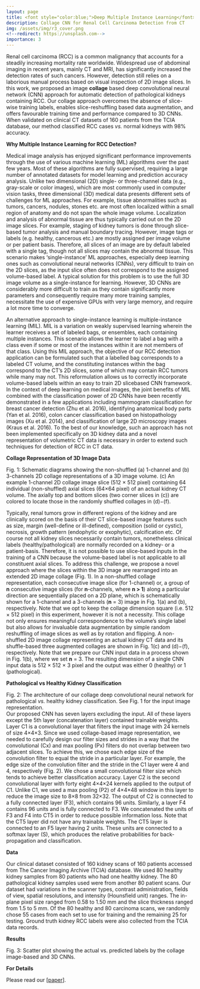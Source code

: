 ```yaml
---
layout: page
title: <font style="color:blue;">Deep Multiple Instance Learning</font> for Cancer Detection
description: Collage CNN for Renal Cell Carcinoma Detection from CT
img: /assets/img/r3_cover.png
<!--redirect: https://unsplash.com-->
importance: 3
---
```


Renal cell carcinoma (RCC) is a common malignancy that accounts for a steadily increasing mortality rate worldwide. Widespread use of abdominal imaging in recent years, mainly CT and MRI, has significantly increased the detection rates of such cancers. However, detection still relies on a laborious manual process based on visual inspection of 2D image slices. In this work, we proposed an image <b>collage</b> based deep convolutional neural network (CNN) approach for automatic detection of pathological kidneys containing RCC. Our collage approach overcomes the absence of slice-wise training labels, enables slice-reshuffling based data augmentation, and offers favourable training time and performance compared to 3D CNNs. When validated on clinical CT datasets of 160 patients from the TCIA database, our method classified RCC cases <i>vs.</i> normal kidneys with 98% accuracy.

<strong>Why Multiple Instance Learning for RCC Detection?</strong>

Medical image analysis has enjoyed significant performance improvements through the use of various machine learning (ML) algorithms over the past few
years. Most of these algorithms are fully supervised, requiring a large number of annotated datasets for model learning and prediction accuracy analysis. Unlike two dimensional (2D) single- or three-channel data (e.g., gray-scale or color images), which are most commonly used in computer vision tasks, three dimensional (3D) medical data presents different sets of challenges for ML approaches. For example, tissue abnormalities such as tumors, cancers, nodules, stones etc. are most often localized within a small region of anatomy and do not span the whole image volume. Localization and analysis of abnormal tissue are thus typically carried out on the 2D image slices. For example, staging of kidney tumors is done through slice-based tumor analysis and manual boundary tracing. However, image tags or labels (e.g. healthy, cancerous etc.) are mostly assigned per image volume or per patient basis. Therefore, all slices of an image are by default labeled with a single tag, though not all slices may contain the abnormal tissue. This scenario makes ‘single-instance’ ML approaches, especially deep learning ones such as convolutional neural networks (CNNs), very difficult to train on the 2D slices, as the input slice often does not correspond to the assigned volume-based label. A typical solution for this problem is to use the full 3D image volume as a single-instance for learning. However, 3D CNNs are considerably more difficult to train as they contain significantly more parameters and consequently require many more training samples, necessitate the use of expensive GPUs with very large memory, and require a lot more time to converge.

An alternative approach to single-instance learning is multiple-instance learning (MIL). MIL is a variation on weakly supervised learning wherein the
learner receives a set of labeled bags, or ensembles, each containing multiple instances. This scenario allows the learner to label a bag with a class even if some or most of the instances within it are not members of that class. Using this MIL approach, the objective of our RCC detection application can be formulated such that a labelled bag corresponds to a labeled CT volume, and the constituting instances within the bag correspond to the CT’s 2D slices, some of which may contain RCC tumors while many may not. This reformulation allows us to correctly incorporate volume-based labels within an easy to train 2D slicebased CNN framework. In the context of deep learning on medical images, the joint benefits of MIL combined with the classification power of 2D CNNs have
been recently demonstrated in a few applications including mammogram classification for breast cancer detection (Zhu et al. 2016), identifying anatomical body parts (Yan et al. 2016), colon cancer classification based on histopathology images (Xu et al. 2014), and classification of large 2D microscopy images (Kraus et al. 2016). To the best of our knowledge, such an approach has not been implemented specifically on 3D kidney data and a novel representation of volumetric CT data is necessary in order to extend such techniques for detection of RCC in CT data.



<strong>Collage Representation of 3D Image Data</strong>

<div class="row">
    <div class="col-sm mt-3 mt-md-0">
        <img class="img-fluid rounded z-depth-1" src="{{ '/assets/img/r3_fig1.png' | relative_url }}" alt="" title="example image"/>
    </div>
</div>
<div class="caption">
    Fig. 1: Schematic diagrams showing the non-shuffled (a) 1-channel and (b) 3-channels 2D collage representations of a 3D image volume. (c) An example 1-channel 2D collage image slice (512 × 512 pixel) containing 64 individual (non-shuffled) axial slices (64×64 pixel) of an actual kidney CT volume. The axially top and bottom slices (two corner slices in (c)) are colored to locate those in the randomly shuffled collages in (d)−(f).
</div>

Typically, renal tumors grow in different regions of the kidney and are clinically scored on the basis of their CT slice-based image features such as size, margin (well-define or ill-defined), composition (solid or cystic), necrosis, growth pattern (endophytic or exophytic), calcification etc. Of course not all kidney slices necessarily contain tumors, nonetheless clinical labels (healthy/pathological) are normally recorded on a kidney- or a patient-basis. Therefore, it is not possible to use slice-based inputs in the training of a CNN because the volume-based label is not applicable to all constituent axial slices. To address this challenge, we propose a novel approach where the slices within the 3D image are rearranged into an extended 2D image collage (Fig. 1). In a non-shuffled collage representation, each consecutive image slice (for 1-channel) or, a group of <b>n</b> consecutive image slices
(for <b>n</b>-channels, where <b>n > 1</b>) along a particular direction are sequentially placed on a 2D plane, which is schematically shown for a 1-channel and a 3-channels (<b>n</b> = 3) image in Fig. 1(a) and (b), respectively. Note that we opt to keep the collage dimension square (i.e. 512 × 512 pixel) in this experiment, however it is not a necessity. This collage not only ensures meaningful correspondence to the volume’s single label but also allows for invaluable data augmentation by simple random reshuffling of image slices as well as by rotation and flipping. A non-shuffled 2D image collage representing an actual kidney CT data and its shuffle-based three augmented collages are shown in Fig. 1(c) and (d)−(f), respectively. Note that we prepare our CNN input data in a process shown in Fig. 1(b), where we set <b>n</b> = 3. The resulting dimension of a single CNN input data is 512 × 512 × 3 pixel and the output was either 0 (healthy) or 1 (pathological).


<strong>Pathological vs Healthy Kidney Classification</strong>

<div class="row">
    <div class="col-sm mt-3 mt-md-0">
        <img class="img-fluid rounded z-depth-1" src="{{ '/assets/img/r3_fig2.png' | relative_url }}" alt="" title="example image"/>
    </div>
</div>
<div class="caption">
    Fig. 2: The architecture of our collage deep convolutional neural network for pathological <i>vs.</i> healthy kidney classification. See Fig. 1 for the input image representation.
</div>
Our proposed CNN has seven layers excluding the input. All of these layers except the 5th layer (concatenation layer) contained trainable weights. Layer C1 is a convolutional layer that filters the input image with 24 kernels of size 4×4×3. Since we used collage-based image representation, we needed to
carefully design our filter sizes and strides in a way that the convolutional (Cx) and max pooling (Px) filters do not overlap between two adjacent slices. To achieve this, we chose each edge size of the convolution filter to equal the stride in a particular layer. For example, the edge size of the convolution filter and the stride in the C1 layer were 4 and 4, respectively (Fig. 2). We chose a small convolutional filter size which tends to achieve better classification accuracy. Layer C2 is the second convolutional layer with forty eight 4×4×24 kernels applied to the output of C1. Unlike C1, we used a max pooling (P2) of 4×4×48 window in this layer to reduce the image size to 8×8 from 32×32. The output of C2 is connected to a fully connected layer (F3), which contains 96 units. Similarly, a layer F4 contains 96 units and is fully connected to F3. We concatenated the units of F3 and F4 into CT5 in order to reduce possible information loss. Note that the CT5 layer did not have any trainable weights. The CT5 layer is connected to an F5 layer having 2 units. These units are connected to a softmax layer (S), which produces the relative probabilities for back-propagation and classification.

<strong>Data</strong>

Our clinical dataset consisted of 160 kidney scans of 160 patients accessed from The Cancer Imaging Archive (TCIA) database. We used 80 healthy kidney
samples from 80 patients who had one healthy kidney. The 80 pathological kidney samples used were from another 80 patient scans. Our dataset had variations in the scanner types, contrast administration, fields of view, spatial resolutions, and intensity (Hounsfield unit) ranges. The in-plane pixel size ranged from 0.58 to 1.50 mm and the slice thickness ranged from 1.5 to 5 mm. Of the 80 healthy and 80 carcinoma scans, we randomly chose 55 cases from each set to use for training and the remaining 25 for testing. Ground truth kidney RCC labels were also collected from the TCIA data records.


<strong>Results</strong>

<div class="row">
    <div class="col-sm mt-3 mt-md-0">
        <img class="img-fluid rounded z-depth-1" src="{{ '/assets/img/r3_fig3.png' | relative_url }}" alt="" title="example image"/>
    </div>
</div>
<div class="caption">
    Fig. 3: Scatter plot showing the actual vs. predicted labels by the collage image-based and 3D CNNs.
</div>

<strong>For Details</strong>

Please read our [[paper](https://link.springer.com/chapter/10.1007/978-3-319-67389-9_27)].